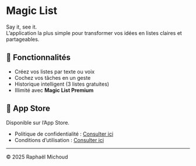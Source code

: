 # Magic List

Say it, see it.  
L’application la plus simple pour transformer vos idées en listes claires et partageables.

## 🌟 Fonctionnalités
- Créez vos listes par texte ou voix
- Cochez vos tâches en un geste
- Historique intelligent (3 listes gratuites)
- Illimité avec **Magic List Premium**

## 📱 App Store
Disponible sur l’App Store.

- Politique de confidentialité : [Consulter ici](https://raphaelmichoud.github.io/magic-list/privacy.html)
- Conditions d’utilisation : [Consulter ici](https://raphaelmichoud.github.io/magic-list/terms.html)

---

© 2025 Raphaël Michoud
